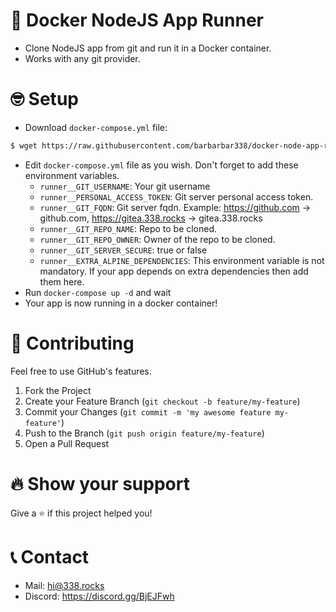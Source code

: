 # 🐋 Docker NodeJS App Runner
- Clone NodeJS app from git and run it in a Docker container.
- Works with any git provider.

# 🤓 Setup
- Download `docker-compose.yml` file:
```bash
$ wget https://raw.githubusercontent.com/barbarbar338/docker-node-app-runner/main/docker-compose.yml
```
- Edit `docker-compose.yml` file as you wish. Don't forget to add these environment variables.
    - `runner__GIT_USERNAME`: Your git username
    - `runner__PERSONAL_ACCESS_TOKEN`: Git server personal access token.
    - `runner__GIT_FQDN`: Git server fqdn. Example: https://github.com -> github.com, https://gitea.338.rocks -> gitea.338.rocks
    - `runner__GIT_REPO_NAME`: Repo to be cloned.
    - `runner__GIT_REPO_OWNER`: Owner of the repo to be cloned.
    - `runner__GIT_SERVER_SECURE`: true or false
    - `runner__EXTRA_ALPINE_DEPENDENCIES`: This environment variable is not mandatory. If your app depends on extra dependencies then add them here.
- Run `docker-compose up -d` and wait
- Your app is now running in a docker container!

# 🧦 Contributing
Feel free to use GitHub's features.

1. Fork the Project
2. Create your Feature Branch (`git checkout -b feature/my-feature`)
3. Commit your Changes (`git commit -m 'my awesome feature my-feature'`)
4. Push to the Branch (`git push origin feature/my-feature`)
5. Open a Pull Request

# 🔥 Show your support

Give a ⭐️ if this project helped you!

# 📞 Contact

- Mail: hi@338.rocks
- Discord: https://discord.gg/BjEJFwh
